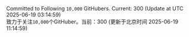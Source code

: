 Committed to Following `10,000` GitHubers. Current: <!-- FOLLOWING_COUNT -->300<!-- FOLLOWING_COUNT --> (Update at UTC <!-- LAST_UPDATED -->2025-06-19 03:14:59<!-- LAST_UPDATED -->)<br>
致力于关注`10,000`个GitHuber。当前：<!-- FOLLOWING_COUNT -->300<!-- FOLLOWING_COUNT --> (更新于北京时间 <!-- LAST_UPDATED_CST -->2025-06-19 11:14:59<!-- LAST_UPDATED_CST -->)
